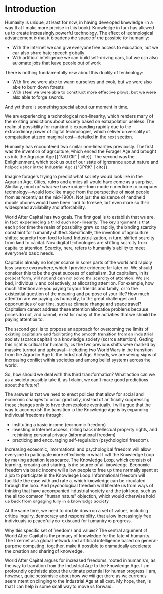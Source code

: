 # Introduction

Humanity is unique, at least for now, in having developed knowledge (in a way that I make more precise in this book). Knowledge in turn has allowed us to create increasingly powerful technology. The effect of technological advancement is that it broadens the space of the possible for humanity:

* With the Internet we can give everyone free access to education, but we can also share hate speech globally
* With artificial intelligence we can build self-driving cars, but we can also automate jobs that leave people out of work

There is nothing fundamentally new about this duality of technology:

* With fire we were able to warm ourselves and cook, but we were also able to burn down forests
* With steel we were able to construct more effective plows, but we were also able to forge swords.

And yet there is something special about our moment in time.

We are experiencing a technological non-linearity, which renders many of the existing predictions about society based on extrapolation useless. The realm of possibility for mankind is expanding rapidly due to the extraordinary power of digital technologies, which deliver universality of computation at zero marginal cost&mdash;detailed in the next section.

Humanity has encountered two similar non-linearities previously. The first was the invention of agriculture, which ended the Forager Age and brought us into the Agrarian Age {{"NATGR" | cite}}. The second was the Enlightenment, which took us out of our state of ignorance about nature and helped usher in the Industrial Age {{"SPRK" | cite}}.

Imagine foragers trying to predict what society would look like in the Agrarian Age. Cities, rulers and armies all would have come as a surprise. Similarly, much of what we have today&mdash;from modern medicine to computer technology&mdash;would look like magic from the perspective of most people from as recently as the mid-1900s. Not just the existence of handheld mobile phones would have been hard to foresee, but even more so their widespread availability and affordability.  

World After Capital has two goals. The first goal is to establish that we are, in fact, experiencing a third such non-linearity. The key argument is that each prior time the realm of possibility grew so rapidly, the binding scarcity constraint for humanity shifted. Specifically, the invention of agriculture shifted scarcity from food to land. Industrialization, in turn, shifted scarcity from land to capital. Now digital technologies are shifting scarcity from capital to attention. Scarcity, here, refers to humanity&apos;s ability to meet everyone&apos;s basic needs.

Capital is already no longer scarce in some parts of the world and rapidly less scarce everywhere, which I provide evidence for later on. We should consider this to be the great success of capitalism. But capitalism, in its present form, will not and can not solve the scarcity of attention. We are bad, individually and collectively, at allocating attention. For example, how much attention are you paying to your friends and family, or to the existential question of the meaning and purpose of your life? How much attention are we paying, as humanity, to the great challenges and opportunities of our time, such as climate change and space travel? Capitalism cannot address these attention allocation problems because prices do not, and cannot, exist for many of the activities that we should be paying attention to.

The second goal is to propose an approach for overcoming the limits of existing capitalism and facilitating the smooth transition from an industrial society (scarce capital) to a knowledge society (scarce attention). Getting this right is critical for humanity, as the two previous shifts were marked by massive turmoil and upheaval&mdash;including two World Wars in the transition from the Agrarian Age to the Industrial Age. Already, we are seeing signs of increasing conflict within societies and among belief systems across the world.

So, how should we deal with this third transformation? What action can we as a society possibly take if, as I claim, we can&apos;t make good predictions about the future?

The answer is that we need to enact policies that allow for social and economic changes to occur gradually, instead of artificially suppressing these changes only to have them explode eventually. I will argue that the way to accomplish the transition to the Knowledge Age is by expanding individual freedoms through:

* instituting a basic income (economic freedom)
* investing in Internet access, rolling back intellectual property rights, and rethinking personal privacy (informational freedom)
* practicing and encouraging self-regulation (psychological freedom).

Increasing economic, informational and psychological freedom will allow everyone to participate more effectively in what I call the Knowledge Loop by making attention less scarce. The Knowledge Loop, which consists of learning, creating and sharing, is the source of all knowledge. Economic freedom via basic income will allow people to free up time normally spent at a job to participate in the Knowledge Loop. Informational freedom will facilitate the ease with and rate at which knowledge can be circulated through the loop. And psychological freedom will liberate us from ways of thinking that have accompanied industrial society and the job loop, such as the all too common "human nature" objection, which would otherwise hold us back from engaging fully in a knowledge society.

At the same time, we need to double down on a set of values, including critical inquiry, democracy and responsibility, that allow increasingly free individuals to peacefully co-exist and for humanity to progress.

Why this specific set of freedoms and values? The central argument of World After Capital is the primacy of knowledge for the fate of humanity. The Internet as a global network and artificial intelligence based on general-purpose computing, together, make it possible to dramatically accelerate the creation and sharing of knowledge.

World After Capital argues for increased freedoms, rooted in humanism, as the way to transition from the Industrial Age to the Knowledge Age. I am profoundly optimistic about the ultimate potential for human progress. I am, however, quite pessimistic about how we will get there as we currently seem intent on clinging to the Industrial Age at all cost. My hope, then, is that I can help in some small way to move us forward.   
